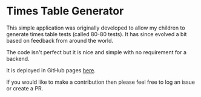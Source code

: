 # Times Table Generator

This simple application was originally developed to allow my children to generate times table tests (called 80-80 tests).  It has since evolved a bit based on feedback from around the world.

The code isn't perfect but it is nice and simple with no requirement for a backend.

It is deployed in GitHub pages [here](https://john-gom.github.io/times-tables/).

If you would like to make a contribution then please feel free to log an issue or create a PR.
